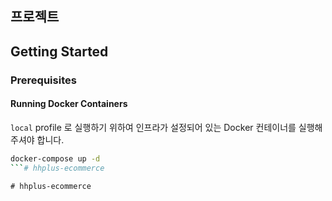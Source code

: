 ## 프로젝트

## Getting Started

### Prerequisites

#### Running Docker Containers

`local` profile 로 실행하기 위하여 인프라가 설정되어 있는 Docker 컨테이너를 실행해주셔야 합니다.

```bash
docker-compose up -d
```#   h h p l u s - e c o m m e r c e  
 #   h h p l u s - e c o m m e r c e  
 